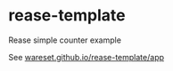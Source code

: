 # rease-template
Rease simple counter example

See [wareset.github.io/rease-template/app](https://wareset.github.io/rease-template/app/)
